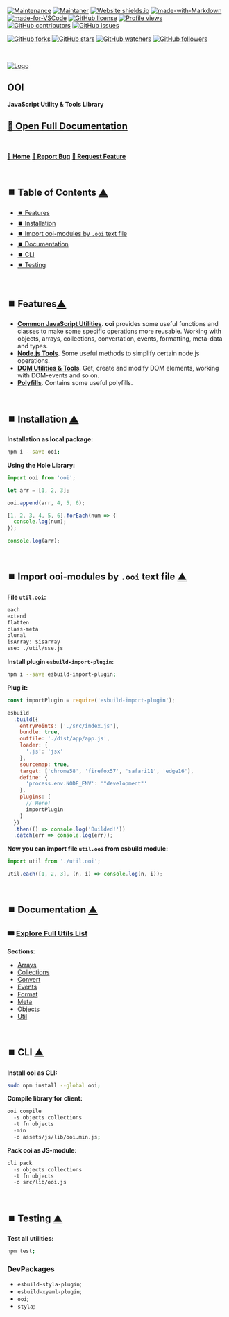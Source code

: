 <a name="top"></a>

[![Maintenance](https://img.shields.io/badge/Maintained%3F-yes-green.svg)](https://GitHub.com/teniryte/ooi/graphs/commit-activity) [![Maintaner](https://img.shields.io/badge/Maintainer-teniryte-blue)](https://img.shields.io/badge/maintainer-teniryte-blue) [![Website shields.io](https://img.shields.io/website-up-down-green-red/http/shields.io.svg)](https://ooi.sencort.com/) [![made-with-Markdown](https://img.shields.io/badge/Made%20with-Markdown-1f425f.svg)](http://commonmark.org) [![made-for-VSCode](https://img.shields.io/badge/Made%20for-VSCode-1f425f.svg)](https://code.visualstudio.com/) [![GitHub license](https://img.shields.io/github/license/teniryte/ooi.svg)](https://github.com/teniryte/ooi/blob/master/LICENSE) [![Profile views](https://gpvc.arturio.dev/teniryte)](https://gpvc.arturio.dev/teniryte) [![GitHub contributors](https://img.shields.io/github/contributors/teniryte/ooi.svg)](https://GitHub.com/teniryte/ooi/graphs/contributors/) [![GitHub issues](https://img.shields.io/github/issues/teniryte/ooi.svg)](https://GitHub.com/teniryte/ooi/issues/)

[![GitHub forks](https://img.shields.io/github/forks/teniryte/ooi.svg?style=social&label=Fork&maxAge=2592000)](https://GitHub.com/teniryte/ooi/network/) [![GitHub stars](https://img.shields.io/github/stars/teniryte/ooi.svg?style=social&label=Star&maxAge=2592000)](https://GitHub.com/teniryte/ooi/stargazers/) [![GitHub watchers](https://img.shields.io/github/watchers/teniryte/ooi.svg?style=social&label=Watch&maxAge=2592000)](https://GitHub.com/teniryte/ooi/watchers/) [![GitHub followers](https://img.shields.io/github/followers/teniryte.svg?style=social&label=Follow&maxAge=2592000)](https://github.com/teniryte?tab=followers)

<br />

[![Logo](https://cdn.sencort.com/icons/ooi/icon-small.png)](https://github.com/teniryte/ooi)

## **OOI**

**JavaScript Utility & Tools Library**

## [**🚀 Open Full Documentation**](https://ooi.sencort.com/)

<br />

[**🔸 Home**](https://ooi.sencort.com/index.html) [**🔸 Report Bug**](https://github.com/teniryte/ooi) [**🔸 Request Feature**](https://github.com/teniryte/ooi/issues)

<br />

## ⏹️ Table of Contents <a href="#top">▲</a>

- [⏹️ Features](#features)
- [⏹️ Installation](#installation)
- [⏹️ Import ooi-modules by `.ooi` text file](#import)
- [⏹️ Documentation](#documentation)
- [⏹️ CLI](#cli)
- [⏹️ Testing](#testing)

<br />

## ⏹️ Features<a href="#top">▲</a>

- [**Common JavaScript Utilities**](https://ooi.sencort.com/list.html#tags-common). **ooi** provides some useful functions and classes to make some specific operations more reusable. Working with objects, arrays, collections, convertation, events, formatting, meta-data and types.
- [**Node.js Tools**](https://ooi.sencort.com/list.html#tags-node). Some useful methods to simplify certain node.js operations.
- [**DOM Utilities & Tools**](https://ooi.sencort.com/list.html#tags-dom). Get, create and modify DOM elements, working with DOM-events and so on.
- [**Polyfills**](https://ooi.sencort.com/list.html#tags-polyfills). Contains some useful polyfills.

<br />

## ⏹️ Installation <a href="#top">▲</a>

**Installation as local package:**

```sh
npm i --save ooi;
```

**Using the Hole Library:**

```javascript
import ooi from 'ooi';

let arr = [1, 2, 3];

ooi.append(arr, 4, 5, 6);

[1, 2, 3, 4, 5, 6].forEach(num => {
  console.log(num);
});

console.log(arr);
```

<br />

## ⏹️ Import ooi-modules by `.ooi` text file <a href="#top">▲</a>

**File `util.ooi`:**

```txt
each
extend
flatten
class-meta
plural
isArray: $isarray
sse: ./util/sse.js
```

**Install plugin `esbuild-import-plugin`:**

```sh
npm i --save esbuild-import-plugin;
```

**Plug it:**

```js
const importPlugin = require('esbuild-import-plugin');

esbuild
  .build({
    entryPoints: ['./src/index.js'],
    bundle: true,
    outfile: './dist/app/app.js',
    loader: {
      '.js': 'jsx'
    },
    sourcemap: true,
    target: ['chrome58', 'firefox57', 'safari11', 'edge16'],
    define: {
      'process.env.NODE_ENV': '"development"'
    },
    plugins: [
      // Here!
      importPlugin
    ]
  })
  .then(() => console.log('Builded!'))
  .catch(err => console.log(err));
```

**Now you can import file `util.ooi` from esbuild module:**

```js
import util from './util.ooi';

util.each([1, 2, 3], (n, i) => console.log(n, i));
```

<br />

## ⏹️ Documentation <a href="#top">▲</a>

### 🎟️ [**Explore Full Utils List**](https://ooi.sencort.com/list.html)

**Sections**:

- [Arrays](https://ooi.sencort.com/list.html#section-arrays)
- [Collections](https://ooi.sencort.com/list.html#section-collections)
- [Convert](https://ooi.sencort.com/list.html#section-convert)
- [Events](https://ooi.sencort.com/list.html#section-events)
- [Format](https://ooi.sencort.com/list.html#section-format)
- [Meta](https://ooi.sencort.com/list.html#section-meta)
- [Objects](https://ooi.sencort.com/list.html#section-objects)
- [Util](https://ooi.sencort.com/list.html#section-util)

<br />

## ⏹️ CLI <a href="#top">▲</a>

**Install ooi as CLI:**

```sh
sudo npm install --global ooi;
```

**Compile library for client:**

```sh
ooi compile
  -s objects collections
  -t fn objects
  -min
  -o assets/js/lib/ooi.min.js;
```

**Pack ooi as JS-module:**

```sh
cli pack
  -s objects collections
  -t fn objects
  -o src/lib/ooi.js
```

<br />

## ⏹️ Testing <a href="#top">▲</a>

**Test all utilities:**

```sh
npm test;
```

### DevPackages

- `esbuild-styla-plugin`;
- `esbuild-xyaml-plugin`;
- `ooi`;
- `styla`;
